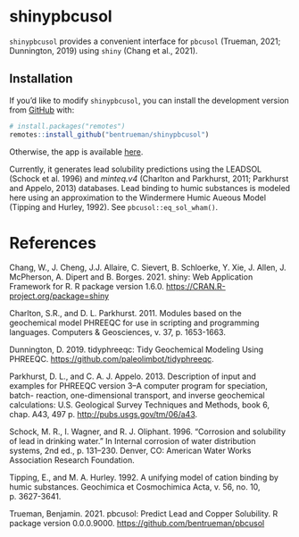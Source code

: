 
<!-- README.md is generated from README.Rmd. Please edit that file -->

# shinypbcusol

<!-- badges: start -->

<!-- badges: end -->

`shinypbcusol` provides a convenient interface for `pbcusol` (Trueman,
2021; Dunnington, 2019) using `shiny` (Chang et al., 2021).

## Installation

If you’d like to modify `shinypbcusol`, you can install the development
version from [GitHub](https://github.com/) with:

``` r
# install.packages("remotes")
remotes::install_github("bentrueman/shinypbcusol")
```

Otherwise, the app is available
[here](https://bentrueman.shinyapps.io/shinypbcusol/).

Currently, it generates lead solubility predictions using the LEADSOL
(Schock et al. 1996) and *minteq.v4* (Charlton and Parkhurst, 2011;
Parkhurst and Appelo, 2013) databases. Lead binding to humic substances
is modeled here using an approximation to the Windermere Humic Aueous
Model (Tipping and Hurley, 1992). See `pbcusol::eq_sol_wham()`.

# References

Chang, W., J. Cheng, J.J. Allaire, C. Sievert, B. Schloerke, Y. Xie, J.
Allen, J. McPherson, A. Dipert and B. Borges. 2021. shiny: Web
Application Framework for R. R package version 1.6.0.
<https://CRAN.R-project.org/package=shiny>

Charlton, S.R., and D. L. Parkhurst. 2011. Modules based on the
geochemical model PHREEQC for use in scripting and programming
languages. Computers & Geosciences, v. 37, p. 1653-1663.

Dunnington, D. 2019. tidyphreeqc: Tidy Geochemical Modeling Using
PHREEQC. <https://github.com/paleolimbot/tidyphreeqc>.

Parkhurst, D. L., and C. A. J. Appelo. 2013. Description of input and
examples for PHREEQC version 3–A computer program for speciation, batch-
reaction, one-dimensional transport, and inverse geochemical
calculations: U.S. Geological Survey Techniques and Methods, book 6,
chap. A43, 497 p. <http://pubs.usgs.gov/tm/06/a43>.

Schock, M. R., I. Wagner, and R. J. Oliphant. 1996. “Corrosion and
solubility of lead in drinking water.” In Internal corrosion of water
distribution systems, 2nd ed., p. 131–230. Denver, CO: American Water
Works Association Research Foundation.

Tipping, E., and M. A. Hurley. 1992. A unifying model of cation binding
by humic substances. Geochimica et Cosmochimica Acta, v. 56, no. 10,
p. 3627-3641.

Trueman, Benjamin. 2021. pbcusol: Predict Lead and Copper Solubility. R
package version 0.0.0.9000. <https://github.com/bentrueman/pbcusol>
